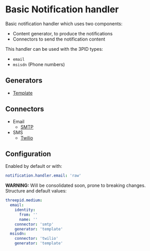 # Basic Notification handler
Basic notification handler which uses two components:
- Content generator, to produce the notifications
- Connectors to send the notification content

This handler can be used with the 3PID types:
- `email`
- `msisdn` (Phone numbers)

## Generators
- [Template](template-generator.md)
## Connectors
- Email
  - [SMTP](../medium/email/smtp-connector.md)
- SMS
  - [Twilio](../medium/msisdn/twilio-connector.md)

## Configuration
Enabled by default or with:
```yaml
notification.handler.email: 'raw'
```

**WARNING:** Will be consolidated soon, prone to breaking changes.  
Structure and default values:
```yaml
threepid.medium:
  email:
    identity:
      from: ''
      name: ''
    connector: 'smtp'
    generator: 'template'
  msisdn:
    connector: 'twilio'
    generator: 'template'
```
